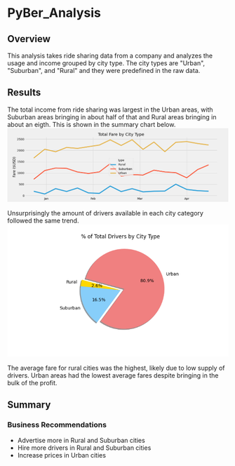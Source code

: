 # PyBer_Analysis
## Overview
This analysis takes ride sharing data from a company and analyzes the usage and income grouped by city type. The city types are "Urban", "Suburban", and "Rural" and they were predefined in the raw data. 

## Results
The total income from ride sharing was largest in the Urban areas, with Suburban areas bringing in about half of that and Rural areas bringing in about an eigth. This is shown in the summary chart below.
![Fare Summary](analysis/PyBer_fare_summary.png)

Unsurprisingly the amount of drivers available in each city category followed the same trend.
![Drivers by City Type](analysis/Fig7.png)

The average fare for rural cities was the highest, likely due to low supply of drivers. Urban areas had the lowest average fares despite bringing in the bulk of the profit.


## Summary
### Business Recommendations
- Advertise more in Rural and Suburban cities
- Hire more drivers in Rural and Suburban cities
- Increase prices in Urban cities
